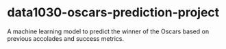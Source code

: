 # data1030-oscars-prediction-project
A machine learning model to predict the winner of the Oscars based on previous accolades and success metrics. 
